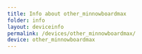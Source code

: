 ```yaml
---
title: Info about other_minnowboardmax
folder: info
layout: deviceinfo
permalink: /devices/other_minnowboardmax/
device: other_minnowboardmax
---
```

